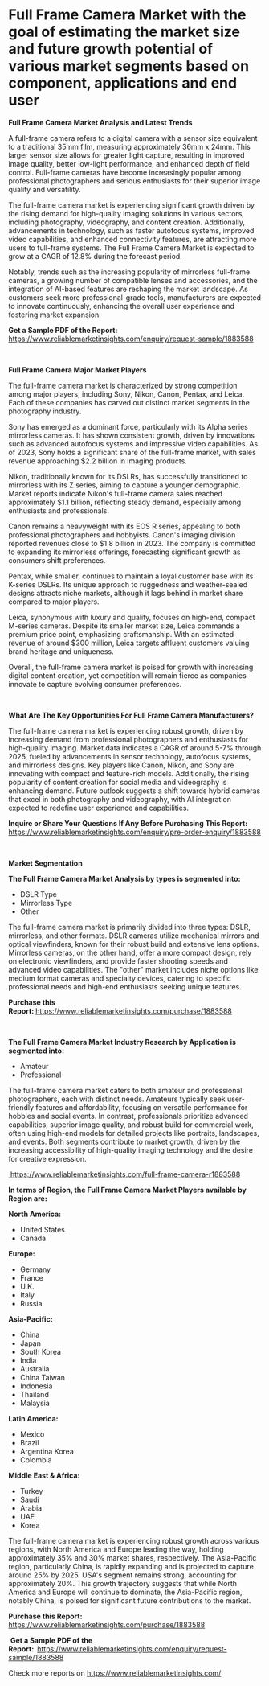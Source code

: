 <p><h1>Full Frame Camera Market with the goal of estimating the market size and future growth potential of various market segments based on component, applications and end user</h1></p><p><strong>Full Frame Camera Market Analysis and Latest Trends</strong></p>
<p><p>A full-frame camera refers to a digital camera with a sensor size equivalent to a traditional 35mm film, measuring approximately 36mm x 24mm. This larger sensor size allows for greater light capture, resulting in improved image quality, better low-light performance, and enhanced depth of field control. Full-frame cameras have become increasingly popular among professional photographers and serious enthusiasts for their superior image quality and versatility.</p><p>The full-frame camera market is experiencing significant growth driven by the rising demand for high-quality imaging solutions in various sectors, including photography, videography, and content creation. Additionally, advancements in technology, such as faster autofocus systems, improved video capabilities, and enhanced connectivity features, are attracting more users to full-frame systems. The Full Frame Camera Market is expected to grow at a CAGR of 12.8% during the forecast period. </p><p>Notably, trends such as the increasing popularity of mirrorless full-frame cameras, a growing number of compatible lenses and accessories, and the integration of AI-based features are reshaping the market landscape. As customers seek more professional-grade tools, manufacturers are expected to innovate continuously, enhancing the overall user experience and fostering market expansion.</p></p>
<p><strong>Get a Sample PDF of the Report:&nbsp;</strong> <a href="https://www.reliablemarketinsights.com/enquiry/request-sample/1883588?utm_campaign=2302&utm_medium=2&utm_source=Github&utm_content=ia&utm_term=09022025&utm_id=full-frame-camera">https://www.reliablemarketinsights.com/enquiry/request-sample/1883588</a></p>
<p>&nbsp;</p>
<p><strong>Full Frame Camera Major Market Players</strong></p>
<p><p>The full-frame camera market is characterized by strong competition among major players, including Sony, Nikon, Canon, Pentax, and Leica. Each of these companies has carved out distinct market segments in the photography industry.</p><p>Sony has emerged as a dominant force, particularly with its Alpha series mirrorless cameras. It has shown consistent growth, driven by innovations such as advanced autofocus systems and impressive video capabilities. As of 2023, Sony holds a significant share of the full-frame market, with sales revenue approaching $2.2 billion in imaging products.</p><p>Nikon, traditionally known for its DSLRs, has successfully transitioned to mirrorless with its Z series, aiming to capture a younger demographic. Market reports indicate Nikon's full-frame camera sales reached approximately $1.1 billion, reflecting steady demand, especially among enthusiasts and professionals.</p><p>Canon remains a heavyweight with its EOS R series, appealing to both professional photographers and hobbyists. Canon's imaging division reported revenues close to $1.8 billion in 2023. The company is committed to expanding its mirrorless offerings, forecasting significant growth as consumers shift preferences.</p><p>Pentax, while smaller, continues to maintain a loyal customer base with its K-series DSLRs. Its unique approach to ruggedness and weather-sealed designs attracts niche markets, although it lags behind in market share compared to major players.</p><p>Leica, synonymous with luxury and quality, focuses on high-end, compact M-series cameras. Despite its smaller market size, Leica commands a premium price point, emphasizing craftsmanship. With an estimated revenue of around $300 million, Leica targets affluent customers valuing brand heritage and uniqueness.</p><p>Overall, the full-frame camera market is poised for growth with increasing digital content creation, yet competition will remain fierce as companies innovate to capture evolving consumer preferences.</p></p>
<p>&nbsp;</p>
<p><strong>What Are The Key Opportunities For Full Frame Camera Manufacturers?</strong></p>
<p><p>The full-frame camera market is experiencing robust growth, driven by increasing demand from professional photographers and enthusiasts for high-quality imaging. Market data indicates a CAGR of around 5-7% through 2025, fueled by advancements in sensor technology, autofocus systems, and mirrorless designs. Key players like Canon, Nikon, and Sony are innovating with compact and feature-rich models. Additionally, the rising popularity of content creation for social media and videography is enhancing demand. Future outlook suggests a shift towards hybrid cameras that excel in both photography and videography, with AI integration expected to redefine user experience and capabilities.</p></p>
<p><strong>Inquire or Share Your Questions If Any Before Purchasing This Report:</strong> <a href="https://www.reliablemarketinsights.com/enquiry/pre-order-enquiry/1883588?utm_campaign=2302&utm_medium=2&utm_source=Github&utm_content=ia&utm_term=09022025&utm_id=full-frame-camera">https://www.reliablemarketinsights.com/enquiry/pre-order-enquiry/1883588</a></p>
<p>&nbsp;</p>
<p><strong>Market Segmentation</strong></p>
<p><strong>The Full Frame Camera Market Analysis by types is segmented into:</strong></p>
<p><ul><li>DSLR Type</li><li>Mirrorless Type</li><li>Other</li></ul></p>
<p><p>The full-frame camera market is primarily divided into three types: DSLR, mirrorless, and other formats. DSLR cameras utilize mechanical mirrors and optical viewfinders, known for their robust build and extensive lens options. Mirrorless cameras, on the other hand, offer a more compact design, rely on electronic viewfinders, and provide faster shooting speeds and advanced video capabilities. The "other" market includes niche options like medium format cameras and specialty devices, catering to specific professional needs and high-end enthusiasts seeking unique features.</p></p>
<p><strong>Purchase this Report:&nbsp;</strong><a href="https://www.reliablemarketinsights.com/purchase/1883588?utm_campaign=2302&utm_medium=2&utm_source=Github&utm_content=ia&utm_term=09022025&utm_id=full-frame-camera">https://www.reliablemarketinsights.com/purchase/1883588</a></p>
<p>&nbsp;</p>
<p><strong>The Full Frame Camera Market Industry Research by Application is segmented into:</strong></p>
<p><ul><li>Amateur</li><li>Professional</li></ul></p>
<p><p>The full-frame camera market caters to both amateur and professional photographers, each with distinct needs. Amateurs typically seek user-friendly features and affordability, focusing on versatile performance for hobbies and social events. In contrast, professionals prioritize advanced capabilities, superior image quality, and robust build for commercial work, often using high-end models for detailed projects like portraits, landscapes, and events. Both segments contribute to market growth, driven by the increasing accessibility of high-quality imaging technology and the desire for creative expression.</p></p>
<p><a href="https://www.reliablemarketinsights.com/full-frame-camera-r1883588?utm_campaign=2302&utm_medium=2&utm_source=Github&utm_content=ia&utm_term=09022025&utm_id=full-frame-camera">&nbsp;https://www.reliablemarketinsights.com/full-frame-camera-r1883588</a></p>
<p><strong>In terms of Region, the Full Frame Camera Market Players available by Region are:</strong></p>
<p>
    <p> <strong> North America: </strong>
        <ul>
            <li>United States</li>
            <li>Canada</li>
        </ul>
        </p> 
    <p> <strong> Europe: </strong>
        <ul>
            <li>Germany</li>
            <li>France</li>
            <li>U.K.</li>
            <li>Italy</li>
            <li>Russia</li>
        </ul>
        </p> 
    <p> <strong> Asia-Pacific: </strong>
        <ul>
            <li>China</li>
            <li>Japan</li>
            <li>South Korea</li>
            <li>India</li>
            <li>Australia</li>
            <li>China Taiwan</li>
            <li>Indonesia</li>
            <li>Thailand</li>
            <li>Malaysia</li>
        </ul>
        </p> 
    <p> <strong> Latin America: </strong>
        <ul>
            <li>Mexico</li>
            <li>Brazil</li>
            <li>Argentina Korea</li>
            <li>Colombia</li>
        </ul>
        </p> 
    <p> <strong> Middle East & Africa: </strong>
        <ul>
            <li>Turkey</li>
            <li>Saudi</li>
            <li>Arabia</li>
            <li>UAE</li>
            <li>Korea</li>
        </ul>
    </p>
    </p>
<p><p>The full-frame camera market is experiencing robust growth across various regions, with North America and Europe leading the way, holding approximately 35% and 30% market shares, respectively. The Asia-Pacific region, particularly China, is rapidly expanding and is projected to capture around 25% by 2025. USA's segment remains strong, accounting for approximately 20%. This growth trajectory suggests that while North America and Europe will continue to dominate, the Asia-Pacific region, notably China, is poised for significant future contributions to the market.</p></p>
<p><strong>Purchase this Report: </strong><a href="https://www.reliablemarketinsights.com/purchase/1883588?utm_campaign=2302&utm_medium=2&utm_source=Github&utm_content=ia&utm_term=09022025&utm_id=full-frame-camera">https://www.reliablemarketinsights.com/purchase/1883588</a></p>
<p>&nbsp;<strong>Get a Sample PDF of the Report:&nbsp;&nbsp;</strong><a href="https://www.reliablemarketinsights.com/enquiry/request-sample/1883588?utm_campaign=2302&utm_medium=2&utm_source=Github&utm_content=ia&utm_term=09022025&utm_id=full-frame-camera">https://www.reliablemarketinsights.com/enquiry/request-sample/1883588</a></p>
<p><strong></strong></p>
<p>Check more reports on <a href="https://www.reliablemarketinsights.com/?utm_campaign=2302&utm_medium=2&utm_source=Github&utm_content=ia&utm_term=09022025&utm_id=full-frame-camera">https://www.reliablemarketinsights.com/</a></p>